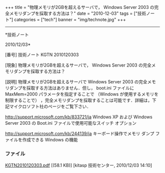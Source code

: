 ﻿+++
title = "物理メモリが2GBを超えるサーバで， Windows Server 2003 の完全メモリダンプを採取する方法は？"
date = "2010-12-03"
tags = ["技術ノート"]
categories = ["tech"]
banner = "img/technote.jpg"
+++

-----------------------------------------------------------------------------------------------------------------------------

*技術ノート

2010/12/03*


[番号]
技術ノート KGTN 2010120303

[現象]
物理メモリが2GBを超えるサーバで， Windows Server 2003
の完全メモリダンプを採取する方法は？

[説明]
物理メモリが2GBを超えるサーバで Windows Server 2003
の完全メモリダンプを採取する方法はありません．但し， boot.ini
ファイルにMaxMem=2000 パラメータを指定することで （Windows
が使用するメモリを制限することで）
，完全メモリダンプを採取することは可能です．詳細は，下記マイクロソフト社のページをご覧下さい．

<http://support.microsoft.com/kb/833721/ja>
Windows XP および Windows Server 2003 の Boot.ini
ファイルで使用可能なスイッチ オプション

<http://support.microsoft.com/kb/244139/ja>
キーボード操作でメモリ ダンプ ファイルを作成できる Windows の機能


### ファイル

 
 


[KGTN2010120303.pdf](http://techreport.kitasp.net/attachments/download/416/KGTN2010120303.pdf)
 [(58.1 KB)] [kitasp 技術センター, 2010/12/03
14:10]


 


 

